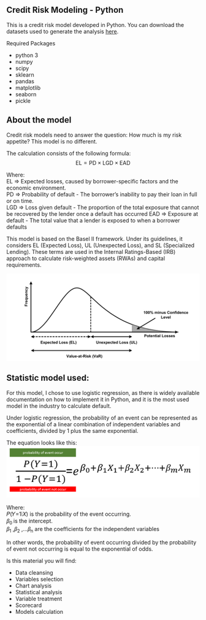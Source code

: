 ## Credit Risk Modeling - Python

This is a credit risk model developed in Python. You can download the datasets used to generate the analysis [here](https://drive.google.com/drive/folders/1IM7wfiwvzlngdyyr-L7Dafdk7oXZZBgN?usp=sharing).

Required Packages
- python 3
- numpy
- scipy
- sklearn
- pandas
- matplotlib
- seaborn
- pickle

## About the model

Credit risk models need to answer the question: How much is my risk appetite? This model is no different.

The calculation consists of the following formula:  
$$\text{EL} = \text{PD} \times \text{LGD} \times \text{EAD}$$  

Where:  
EL ⇒ Expected losses, caused by borrower-specific factors and the economic environment.  
PD ⇒ Probability of default - The borrower’s inability to pay their loan in full or on time.  
LGD ⇒ Loss given default - The proportion of the total exposure that cannot be recovered by the lender once a default has occurred 
EAD ⇒ Exposure at default - The total value that a lender is exposed to when a borrower defaults

This model is based on the Basel II framework. Under its guidelines, it considers EL (Expected Loss), UL (Unexpected Loss), and SL (Specialized Lending). These terms are used in the Internal Ratings-Based (IRB) approach to calculate risk-weighted assets (RWAs) and capital requirements.

![loss distribution](images/P_Loss.png)

## Statistic model used:  
For this model, I chose to use logistic regression, as there is widely available documentation on how to implement it in Python, and it is the most used model in the industry to calculate default.

Under logistic regression, the probability of an event can be represented as the exponential of a linear combination of independent variables and coefficients, divided by 1 plus the same exponential.

The equation looks like this:
![logistic regression](images/logistic.png)

Where:  
𝑃(𝑌=1∣𝑋) is the probability of the event occurring.  
𝛽<sub>0	</sub> is the intercept.  
𝛽<sub>1</sub> ,𝛽<sub>2</sub> ,...𝛽<sub>n</sub> are the coefficients for the independent variables  

In other words, the probability of event occurring divided by the probability of event not occurring is equal to the exponential of odds.

Is this material you will find:
- Data cleansing
- Variables selection
- Chart analysis
- Statistical analysis
- Variable treatment
- Scorecard
- Models calculation


